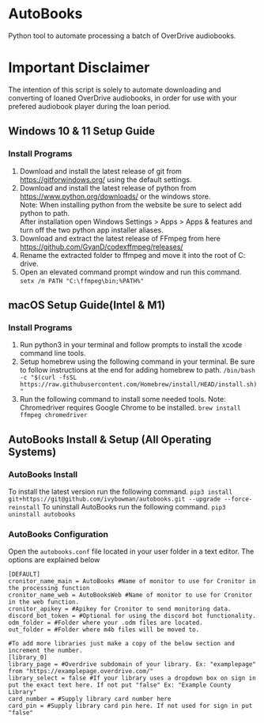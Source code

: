 # AutoBooks

Python tool to automate processing a batch of OverDrive audiobooks.  

# Important Disclaimer

The intention of this script is solely to automate downloading and converting of loaned OverDrive audiobooks, in order for use with your prefered audiobook player during the loan period.

## Windows 10 & 11 Setup Guide

### Install Programs

1. Download and install the latest release of git from https://gitforwindows.org/ using the default settings.
2. Download and install the latest release of python from https://www.python.org/downloads/ or the windows store.  
Note: When installing python from the website be sure to select add python to path.  
After installation open Windows Settings > Apps > Apps & features and turn off the two python app installer aliases.
3. Download and extract the latest release of FFmpeg from here https://github.com/GyanD/codexffmpeg/releases/
4. Rename the extracted folder to ffmpeg and move it into the root of C: drive.
5. Open an elevated command prompt window and run this command. `setx /m PATH "C:\ffmpeg\bin;%PATH%"`


## macOS Setup Guide(Intel & M1)

### Install Programs
1. Run python3 in your terminal and follow prompts to install the xcode command line tools.
2. Setup homebrew using the following command in your terminal. Be sure to follow instructions at the end for adding homebrew to path.
`/bin/bash -c "$(curl -fsSL https://raw.githubusercontent.com/Homebrew/install/HEAD/install.sh)"`
3. Run the following command to install some needed tools. Note: Chromedriver requires Google Chrome to be installed.
`brew install ffmpeg chromedriver`

## AutoBooks Install & Setup (All Operating Systems)

### AutoBooks Install 
To install the latest version run the following command.
`pip3 install git+https://git@github.com/ivybowman/autobooks.git --upgrade --force-reinstall`
To uninstall AutoBooks run the following command.
`pip3 uninstall autobooks`

### AutoBooks Configuration

Open the `autobooks.conf` file located in your user folder in a text editor. The options are explained below
``` 
[DEFAULT]
cronitor_name_main = AutoBooks #Name of monitor to use for Cronitor in the processing function
cronitor_name_web = AutoBooksWeb #Name of monitor to use for Cronitor in the web function.
cronitor_apikey = #Apikey for Cronitor to send monitoring data.
discord_bot_token = #Optional for using the discord bot functionality.
odm_folder = #Folder where your .odm files are located.
out_folder = #Folder where m4b files will be moved to.

#To add more libraries just make a copy of the below section and increment the number. 
[library_0]
library_page = #Overdrive subdomain of your library. Ex: "examplepage" from "https://examplepage.overdrive.com/"
library_select = false #If your library uses a dropdown box on sign in put the exact text here. If not put "false" Ex: "Example County Library"
card_number = #Supply library card number here
card_pin = #Supply library card pin here. If not used for sign in put "false"
```

